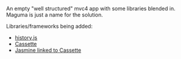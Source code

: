 An empty "well structured" mvc4 app with some libraries blended in. Maguma is just a name for the solution.

Libraries/frameworks being added:

- [history.js]( https://github.com/balupton/History.js/ )
- [Cassette]( https://github.com/andrewdavey/cassette )
- [Jasmine linked to Cassette]( https://github.com/pivotal/jasmine )